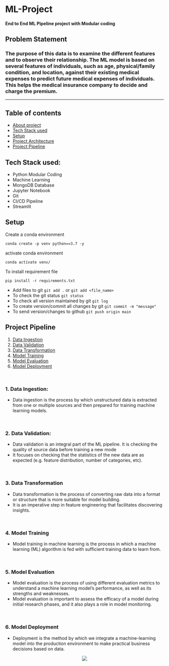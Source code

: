 # ML-Project

#### End to End ML Pipeline project with Modular coding

## Problem Statement

### The purpose of this data is to examine the different features and to observe their relationship. The ML model is based on several features of individuals, such as age, physical/family condition, and location, against their existing medical expenses to predict future medical expenses of individuals. This helps the medical insurance company to decide and charge the premium.

---
## Table of contents
* [About project](#about-project)
* [Tech Stack used](#tech-stack-used)
* [Setup](#setup)
* [Project Architecture](#project-architecture)
* [Project Pipeline](#project-pipeline)




## Tech Stack used:

- Python Modular Coding
- Machine Learning
- MongoDB Database
- Jupyter Notebook
- Git
- CI/CD Pipeline
- Streamlit

## Setup
Create a conda environment
```
conda create -p venv python==3.7 -y
```

activate conda environment
```
conda activate venv/
```

To install requirement file
```
pip install -r requirements.txt
```

* Add files to git  `git add .` or  `git add <file_name>`    
* To check the git status  `git status`    
* To check all version maintained by git  `git log`    
* To create version/commit all changes by git  `git commit -m "message"`    
* To send version/changes to github  `git push origin main`    


## Project Pipeline
1. [Data Ingestion](#1-data-ingestion)
2. [Data Validation](#2-data-validation)
3. [Data Transformation](#3-data-transformation)
4. [Model Training](#4-model-training)
5. [Model Evaluation](#5-model-evaluation)
6. [Model Deployment](#6-model-deployment)



<br>

### 1. Data Ingestion: 
* Data ingestion is the process by which unstructured data is extracted from one or multiple sources and then prepared for training machine learning models.

<br>

### 2. Data Validation:
* Data validation is an integral part of the ML pipeline. It is checking the quality of source data before training a new mode
* It focuses on checking that the statistics of the new data are as expected (e.g. feature distribution, number of categories, etc). 

<br>

### 3. Data Transformation 
* Data transformation is the process of converting raw data into a format or structure that is more suitable for model building.
* It is an imperative step in feature engineering that facilitates discovering insights.

<br>

### 4. Model Training
* Model training in machine learning is the process in which a machine learning (ML) algorithm is fed with sufficient training data to learn from.

<br>

### 5. Model Evaluation
* Model evaluation is the process of using different evaluation metrics to understand a machine learning model’s performance, as well as its strengths and weaknesses.
* Model evaluation is important to assess the efficacy of a model during initial research phases, and it also plays a role in model monitoring.

<br>

### 6. Model Deployment
* Deployment is the method by which we integrate a machine-learning model into the production environment to make practical business decisions based on data. 


<p align="center">
  <img src="https://lh5.googleusercontent.com/49NljwFVuPL1zR5z6rrBsLh8fEQBDTLCmG9Z9xScq1sLWdtR89KhtKS702hUDN566WIE42eems8Fb_y0jbb6N7Cv-noJ_W3pt7JDlblCE_0POna1AUAZ6aSNERqPC9nfMFrXL8g"/>
  
  
  <br><br><br>
<br>

